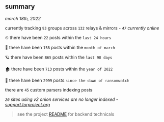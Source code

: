 
## summary
_march 18th, 2022_

currently tracking `93` groups across `132` relays & mirrors - _`47` currently online_

⏲ there have been `22` posts within the `last 24 hours`

🦈 there have been `158` posts within the `month of march`

🪐 there have been `865` posts within the `last 90 days`

🏚 there have been `713` posts within the `year of 2022`

🦕 there have been `2999` posts `since the dawn of ransomwatch`

there are `45` custom parsers indexing posts

_`20` sites using v2 onion services are no longer indexed - [support.torproject.org](https://support.torproject.org/onionservices/v2-deprecation/)_

> see the project [README](https://github.com/thetanz/ransomwatch#ransomwatch--) for backend technicals
